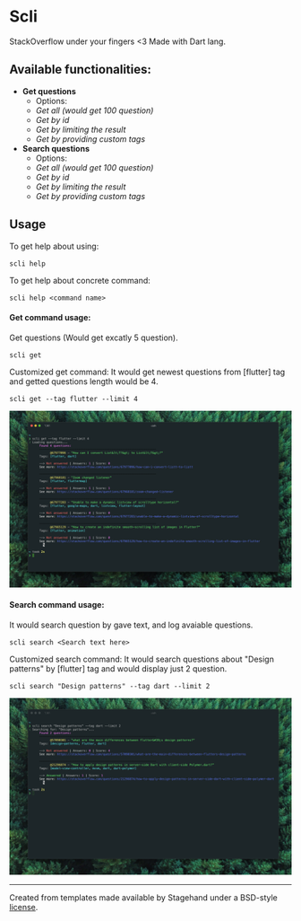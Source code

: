 # Scli
StackOverflow under your fingers <3 Made with Dart lang.

## Available functionalities:
- **Get questions**
  - Options:
   - *Get all (would get 100 question)*
   - *Get by id*
   - *Get by limiting the result*
   - *Get by providing custom tags*
- **Search questions**
   - Options:
   - *Get all (would get 100 question)*
   - *Get by id*
   - *Get by limiting the result*
   - *Get by providing custom tags*


## Usage
To get help about using:
```console
scli help
```

To get help about concrete command:
```console
scli help <command name> 
```

#### Get command usage:

Get questions (Would get excatly 5 question).
```console
scli get
```
Customized get command:
It would get newest questions from [flutter] tag and getted questions length would be 4.
```console
scli get --tag flutter --limit 4
```
 <img width="1000" src="https://raw.githubusercontent.com/theiskaa/stackoverflow_cli/develop/assets/get.png?token=AOCUPZJHI4ZMZRJ7TAWCEU3AZBAOO" alt="Get command result">

#### Search command usage:
It would search question by gave text, and log avaiable questions.
```console
scli search <Search text here>
```
Customized search command:
It would search questions about "Design patterns" by [flutter] tag and would display just 2 question.
```console
scli search "Design patterns" --tag dart --limit 2
```
<img width="1000" src="https://raw.githubusercontent.com/theiskaa/stackoverflow_cli/develop/assets/search.png?token=AOCUPZPW25A7E3VXGF2MRCLAZBAZY" alt="Get command result">

---

Created from templates made available by Stagehand under a BSD-style
[license](https://github.com/dart-lang/stagehand/blob/master/LICENSE).